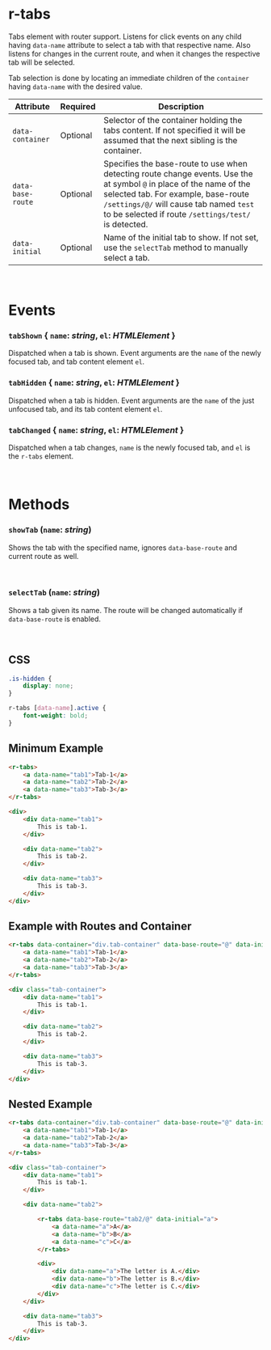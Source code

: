 # r-tabs

Tabs element with router support. Listens for click events on any child having `data-name` attribute to select a tab with that respective name. Also listens for changes in the current route, and when it changes the respective tab will be selected.

Tab selection is done by locating an immediate children of the `container` having `data-name` with the desired value.

|Attribute|Required|Description
|---------|--------|-----------
|`data-container`|Optional|Selector of the container holding the tabs content. If not specified it will be assumed that the next sibling is the container.
|`data-base-route`|Optional|Specifies the base-route to use when detecting route change events. Use the at symbol `@` in place of the name of the selected tab. For example, base-route `/settings/@/` will cause tab named `test` to be selected if route `/settings/test/` is detected.
|`data-initial`|Optional|Name of the initial tab to show. If not set, use the `selectTab` method to manually select a tab.

<br/>

# Events

### `tabShown` { `name`: _string_, `el`: _HTMLElement_ }
Dispatched when a tab is shown. Event arguments are the `name` of the newly focused tab, and tab content element `el`.

### `tabHidden` { `name`: _string_, `el`: _HTMLElement_ }
Dispatched when a tab is hidden. Event arguments are the `name` of the just unfocused tab, and its tab content element `el`.

### `tabChanged` { `name`: _string_, `el`: _HTMLElement_ }
Dispatched when a tab changes, `name` is the newly focused tab, and `el` is the `r-tabs` element.

<br/>

# Methods

### `showTab` (`name`: _string_)
Shows the tab with the specified name, ignores `data-base-route` and current route as well.

<br/>

### `selectTab` (`name`: _string_)
Shows a tab given its name. The route will be changed automatically if `data-base-route` is enabled.

<br/>

## CSS

```css
.is-hidden {
    display: none;
}

r-tabs [data-name].active {
    font-weight: bold;
}
```

## Minimum Example

```html
<r-tabs>
    <a data-name="tab1">Tab-1</a>
    <a data-name="tab2">Tab-2</a>
    <a data-name="tab3">Tab-3</a>
</r-tabs>

<div>
    <div data-name="tab1">
        This is tab-1.
    </div>

    <div data-name="tab2">
        This is tab-2.
    </div>

    <div data-name="tab3">
        This is tab-3.
    </div>
</div>
```

## Example with Routes and Container

```html
<r-tabs data-container="div.tab-container" data-base-route="@" data-initial="tab1">
    <a data-name="tab1">Tab-1</a>
    <a data-name="tab2">Tab-2</a>
    <a data-name="tab3">Tab-3</a>
</r-tabs>

<div class="tab-container">
    <div data-name="tab1">
        This is tab-1.
    </div>

    <div data-name="tab2">
        This is tab-2.
    </div>

    <div data-name="tab3">
        This is tab-3.
    </div>
</div>
```

## Nested Example

```html
<r-tabs data-container="div.tab-container" data-base-route="@" data-initial="tab1">
    <a data-name="tab1">Tab-1</a>
    <a data-name="tab2">Tab-2</a>
    <a data-name="tab3">Tab-3</a>
</r-tabs>

<div class="tab-container">
    <div data-name="tab1">
        This is tab-1.
    </div>

    <div data-name="tab2">

        <r-tabs data-base-route="tab2/@" data-initial="a">
            <a data-name="a">A</a>
            <a data-name="b">B</a>
            <a data-name="c">C</a>
        </r-tabs>

        <div>
            <div data-name="a">The letter is A.</div>
            <div data-name="b">The letter is B.</div>
            <div data-name="c">The letter is C.</div>
        </div>
    </div>

    <div data-name="tab3">
        This is tab-3.
    </div>
</div>
```
